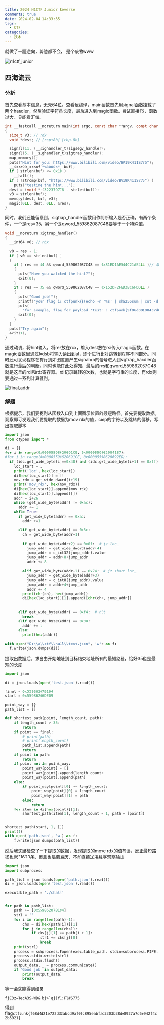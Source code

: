 ```yaml
---
title: 2024 N1CTF Junior Reverse
comments: true
date: 2024-02-04 14:33:35
tags:
  - CTF
categories:
  - 技术
---
```


就做了一题逆向，其他都不会， 是个废物www

![n1ctf_junior](https://img.jks.moe/od/01tklsjza5eirpvm3pv5e3vorzinsdgrtd)

## 四海流云
### 分析

首先查看基本信息，无壳64位。查看反编译，main函数首先用signal函数挂载了两个handler，然后验证字符串长度，最后进入到magic函数。尝试直接<kbd>F5</kbd>，函数过大，只能看汇编。

```c
int __fastcall __noreturn main(int argc, const char **argv, const char **envp)
{
  size_t v3; // rdx
  void *dest; // [rsp+8h] [rbp-8h]

  signal(11, (__sighandler_t)sigsegv_handler);
  signal(5, (__sighandler_t)sigtrap_handler);
  map_memory();
  puts("Hint for you: https://www.bilibili.com/video/BV19K411S775");
  __isoc99_scanf("%3000s", buf);
  if ( strlen(buf) <= 0x1D )
    __halt();
  if ( !strcmp(buf, "https://www.bilibili.com/video/BV19K411S775") )
    puts("testing the hint...");
  dest = (void *)(322379776 - strlen(buf));
  v3 = strlen(buf);
  memcpy(dest, buf, v3);
  magic(0LL, dest, 0LL, &res);
}
```

同时，我们还能留意到，sigtrap_handler函数用作判断输入是否正确，有两个条件，一个是res=35，另一个是qword_559862087C48要等于一个特殊值。

```c
void __noreturn sigtrap_handler()
{
  __int64 v0; // rbx

  v0 = res - 1;
  if ( v0 == strlen(buf) )
  {
    if ( res == 44 && qword_559862087C48 == 0x81ED1AE544C21AE4LL )// 最后rdx传值
    {
      puts("Have you watched the hint?");
      exit(0);
    }
    if ( res == 35 && qword_559862087C48 == 0x152DF2FED3BC6FDDLL )
    {
      puts("Good job!");
      printf("your flag is ctfpunk{$(echo -n '%s' | sha256sum | cut -d ' ' -f 1)}\n", buf);
      puts(
        "for example, flag for payload 'test' : ctfpunk{9f86d081884c7d659a2feaa0c55ad015a3bf4f1b2b0b822cd15d6c15b0f00a08}");
      exit(0);
    }
  }
  puts("Try again");
  exit(1);
}
```

通过动调，将hint输入，将res放在rcx，输入dest放在rsi传入magic函数。在magic函数里通过lodsb将输入读出到al，逐个进行比对跳转到程序不同部分。同时还可发现程序在执行到如图位置产生signal=5的信号进入到sigtrap_handler函数进行最后的判断。同时也能在此处得知，最后的res和qword_559862087C48就是这里的rdi和rdx寄存器。rdi记录跳转的次数，也就是字符串的长度，而rdx则要通过一系列计算得到。

![final_addr](https://img.jks.moe/od/01tklsjzdgai7vbroyfzek4gfl3w4yw3k6)

### 解题

根据提示，我们要找到从函数入口到上面图示位置的最短路径。首先要提取数据。观察即可发现我们要提取的数据为mov rdx的值，cmp的字符以及跳转的偏移。写出提取脚本

```python
import json
from ctypes import *

di = {}
for i in range(0x00005598620691CE, 0x0000559862084187):
#for i in range(0x00005598620691CE, 0x00005598620692ED):
  if (idc.get_wide_byte(i)==0x48) and (idc.get_wide_byte(i+1) == 0xff) and (idc.get_wide_byte(i+2) == 0xc7) and (idc.get_wide_byte(i+3) == 0x48) and (idc.get_wide_byte(i+4) == 0xc7) and (idc.get_wide_byte(i+5) == 0xc0):
    loc_start = i
    print('loc', hex(loc_start))
    di[hex(loc_start)] = []
    mov_rdx = get_wide_dword(i+19)
    print('mov_rdx', hex(mov_rdx))
    di[hex(loc_start)].append(mov_rdx)
    di[hex(loc_start)].append([])
    addr = i+26
    while (get_wide_byte(addr) != 0xac):
      addr += 1
    while True:
      if get_wide_byte(addr) == 0xac:
        addr +=1
      
      elif get_wide_byte(addr) == 0x3c:
        ch = get_wide_byte(addr+1)
        
        if get_wide_byte(addr+2) == 0x0f:  # jz loc_
          jump_addr = get_wide_dword(addr+4)
          jump_addr = c_int32(jump_addr).value
          jump_addr = addr+8+jump_addr
          addr += 8
        
        elif get_wide_byte(addr+2) == 0x74:  # jz short loc_
          jump_addr = get_wide_byte(addr+3)
          jump_addr = c_int8(jump_addr).value
          jump_addr = addr+4+jump_addr
          addr += 4
        print(chr(ch), hex(jump_addr))
        di[hex(loc_start)][1].append([chr(ch), jump_addr])
        
      
      elif get_wide_byte(addr) == 0xf4:  # hlt
        break
      elif get_wide_byte(addr) == 0x00:
        addr += 1
      else:
        print(hex(addr))
        
with open("E:\\a\\ctf\\nu1l\\test.json", 'w') as f:
  f.write(json.dumps(di))
```

提取出数据后，求出由开始地址到目标结束地址所有的最短路径，恰好35也是最短的长度

```python
import json

di = json.loads(open('test.json').read())

final = 0x55986207B194
start = 0x55986206DE09

point_way = {}
path_list = []

def shortest_path(point, length_count, path):
    if length_count > 35:
        return
    if point == final:
        # print(path)
        # print(length_count)
        path_list.append(path)
        return
    if point in path:
        return
    if point not in point_way:
        point_way[point] = []
        point_way[point].append(length_count)
        point_way[point].append(path)
    else:
        if point_way[point][0] >= length_count:
            point_way[point][0] = length_count
            point_way[point][1] = path
        else:
            return
    for item in di[hex(point)][1]:
        shortest_path(item[1], length_count + 1, path + [point])


shortest_path(start, 1, [])
print(1)
with open('path.json', 'w') as f:
    f.write(json.dumps(path_list))
```

然后我这里检查了一下提取的数据，发现提取的move rdx的值有误，反正最短路径也就31623条，而且也是要遍历，不如直接送进程序观察输出

```python
import json
import subprocess

path_list = json.loads(open('path.json').read())
di = json.loads(open('test.json').read())

executable_path = './chall'


for path in path_list:
    path += [0x55986207B194]
    str1 = ''
    for i in range(len(path)-1):
        chs = di[hex(path[i])][1]
        for j in range(len(chs)):
            if chs[j][1] == path[i + 1]:
                str1 += chs[j][0]
                break
    print(str1)
    process = subprocess.Popen(executable_path, stdin=subprocess.PIPE, stdout=subprocess.PIPE, text=True)
    process.stdin.write(str1)
    process.stdin.flush()
    output_data, _ = process.communicate()
    if 'Good job' in output_data:
        print(output_data)
        break
```

等一会就能得到结果

```
fjE3z=TecA3S~WD&|bj>`qj)f1:Fl#S775
```

得到flag`ctfpunk{f68d4d21e722d32abcd9af06c895eabfac3303b38de8927a7d5e942f4c2b3921}`